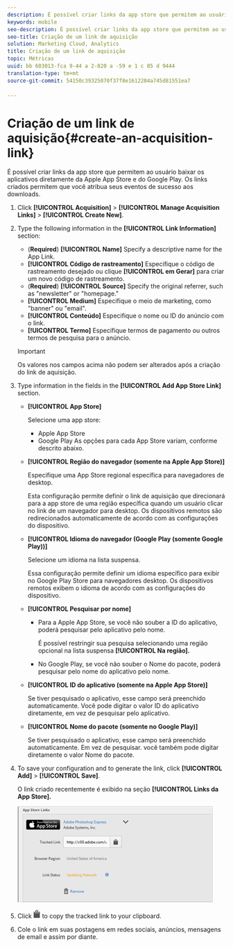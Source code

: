 ```yaml
---
description: É possível criar links da app store que permitem ao usuário baixar os aplicativos diretamente da Apple App Store e do Google Play. Os links criados permitem que você atribua seus eventos de sucesso aos downloads.
keywords: mobile
seo-description: É possível criar links da app store que permitem ao usuário baixar os aplicativos diretamente da Apple App Store e do Google Play. Os links criados permitem que você atribua seus eventos de sucesso aos downloads.
seo-title: Criação de um link de aquisição
solution: Marketing Cloud, Analytics
title: Criação de um link de aquisição
topic: Métricas
uuid: bb 603013-fca 9-44 a 2-820 a -59 e 1 c 85 d 9444
translation-type: tm+mt
source-git-commit: 54150c39325070f37f8e1612204a745d81551ea7

---
```



# Criação de um link de aquisição{#create-an-acquisition-link}

É possível criar links da app store que permitem ao usuário baixar os aplicativos diretamente da Apple App Store e do Google Play. Os links criados permitem que você atribua seus eventos de sucesso aos downloads.

1. Click **[!UICONTROL Acquisition]** &gt; **[!UICONTROL Manage Acquisition Links]** &gt; **[!UICONTROL Create New]**.
1. Type the following information in the **[!UICONTROL Link Information]** section:

   * (**Required**) **[!UICONTROL Name]**
Specify a descriptive name for the App Link.
   * **[!UICONTROL Código
de rastreamento]** Especifique o código de rastreamento desejado ou clique **[!UICONTROL em Gerar]** para criar um novo código de rastreamento.
   * (**Required**) **[!UICONTROL Source]**
Specify the original referrer, such as "newsletter" or "homepage."
   * **[!UICONTROL Medium]**
Especifique o meio de marketing, como "banner" ou "email".
   * **[!UICONTROL Conteúdo]**
Especifique o nome ou ID do anúncio com o link.
   * **[!UICONTROL Termo]**
Especifique termos de pagamento ou outros termos de pesquisa para o anúncio.
   >[!IMPORTANT]
   >
   >Os valores nos campos acima não podem ser alterados após a criação do link de aquisição.

1. Type information in the fields in the **[!UICONTROL Add App Store Link]** section.

   * **[!UICONTROL App Store]**

      Selecione uma app store:
      * Apple App Store
      * Google Play
      As opções para cada App Store variam, conforme descrito abaixo.

   * **[!UICONTROL Região do navegador (somente na Apple App Store)]**

      Especifique uma App Store regional específica para navegadores de desktop.

      Esta configuração permite definir o link de aquisição que direcionará para a app store de uma região específica quando um usuário clicar no link de um navegador para desktop. Os dispositivos remotos são redirecionados automaticamente de acordo com as configurações do dispositivo.

   * **[!UICONTROL Idioma do navegador (Google Play (somente Google Play))]**

      Selecione um idioma na lista suspensa.

      Essa configuração permite definir um idioma específico para exibir no Google Play Store para navegadores desktop. Os dispositivos remotos exibem o idioma de acordo com as configurações do dispositivo.

   * **[!UICONTROL Pesquisar por nome]**

      * Para a Apple App Store, se você não souber a ID do aplicativo, poderá pesquisar pelo aplicativo pelo nome.

         É possível restringir sua pesquisa selecionando uma região opcional na lista suspensa **[!UICONTROL Na região].**

      * No Google Play, se você não souber o Nome do pacote, poderá pesquisar pelo nome do aplicativo pelo nome.
   * **[!UICONTROL ID do aplicativo (somente na Apple App Store)]**

      Se tiver pesquisado o aplicativo, esse campo será preenchido automaticamente. Você pode digitar o valor ID do aplicativo diretamente, em vez de pesquisar pelo aplicativo.

   * **[!UICONTROL Nome do pacote (somente no Google Play)]**

      Se tiver pesquisado o aplicativo, esse campo será preenchido automaticamente. Em vez de pesquisar. você também pode digitar diretamente o valor Nome do pacote.



1. To save your configuration and to generate the link, click **[!UICONTROL Add]** &gt; **[!UICONTROL Save]**.

   O link criado recentemente é exibido na seção **[!UICONTROL Links da App Store].**

   ![link da loja](assets/apps_store_links.png)

1. Click ![clipboard icon](assets/icon_clipboard.png) to copy the tracked link to your clipboard.

1. Cole o link em suas postagens em redes sociais, anúncios, mensagens de email e assim por diante.